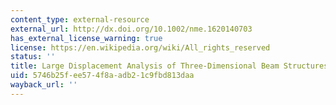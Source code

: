 ```yaml
---
content_type: external-resource
external_url: http://dx.doi.org/10.1002/nme.1620140703
has_external_license_warning: true
license: https://en.wikipedia.org/wiki/All_rights_reserved
status: ''
title: Large Displacement Analysis of Three-Dimensional Beam Structures.
uid: 5746b25f-ee57-4f8a-adb2-1c9fbd813daa
wayback_url: ''
---
```

